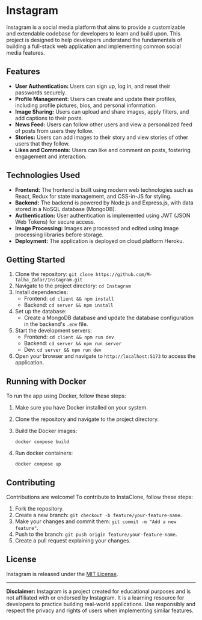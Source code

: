 # Instagram

Instagram is a social media platform that aims to provide a customizable and extendable codebase for developers to learn and build upon. This project is designed to help developers understand the fundamentals of building a full-stack web application and implementing common social media features.

## Features

- **User Authentication:** Users can sign up, log in, and reset their passwords securely.
- **Profile Management:** Users can create and update their profiles, including profile pictures, bios, and personal information.
- **Image Sharing:** Users can upload and share images, apply filters, and add captions to their posts.
- **News Feed:** Users can follow other users and view a personalized feed of posts from users they follow.
- **Stories:** Users can add images to their story and view stories of other users that they follow.
- **Likes and Comments:** Users can like and comment on posts, fostering engagement and interaction.

## Technologies Used

- **Frontend:** The frontend is built using modern web technologies such as React, Redux for state management, and CSS-in-JS for styling.
- **Backend:** The backend is powered by Node.js and Express.js, with data stored in a NoSQL database (MongoDB).
- **Authentication:** User authentication is implemented using JWT (JSON Web Tokens) for secure access.
- **Image Processing:** Images are processed and edited using image processing libraries before storage.
- **Deployment:** The application is deployed on cloud platform Heroku.

## Getting Started

1. Clone the repository: `git clone https://github.com/M-Talha_Zafar/Instagram.git`
2. Navigate to the project directory: `cd Instagram`
3. Install dependencies:
   - Frontend: `cd client && npm install`
   - Backend: `cd server && npm install`
4. Set up the database:
   - Create a MongoDB database and update the database configuration in the backend's `.env` file.
5. Start the development servers:
   - Frontend: `cd client && npm run dev`
   - Backend: `cd server && npm run server`
   - Dev: `cd server && npm run dev`
6. Open your browser and navigate to `http://localhost:5173` to access the application.

## Running with Docker

To run the app using Docker, follow these steps:

1. Make sure you have Docker installed on your system.

2. Clone the repository and navigate to the project directory.

3. Build the Docker images:

   `docker compose build`

4. Run docker containers:

   `docker compose up`

## Contributing

Contributions are welcome! To contribute to InstaClone, follow these steps:

1. Fork the repository.
2. Create a new branch: `git checkout -b feature/your-feature-name`.
3. Make your changes and commit them: `git commit -m "Add a new feature"`.
4. Push to the branch: `git push origin feature/your-feature-name`.
5. Create a pull request explaining your changes.

## License

Instagram is released under the [MIT License](LICENSE).

---

**Disclaimer:** Instagram is a project created for educational purposes and is not affiliated with or endorsed by Instagram. It is a learning resource for developers to practice building real-world applications. Use responsibly and respect the privacy and rights of users when implementing similar features.
